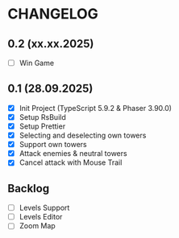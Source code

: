 # CHANGELOG

## 0.2 (xx.xx.2025)

- [ ] Win Game

## 0.1 (28.09.2025)

- [x] Init Project (TypeScript 5.9.2 & Phaser 3.90.0)
- [x] Setup RsBuild
- [x] Setup Prettier
- [x] Selecting and deselecting own towers
- [x] Support own towers
- [x] Attack enemies & neutral towers
- [x] Cancel attack with Mouse Trail

## Backlog

- [ ] Levels Support
- [ ] Levels Editor
- [ ] Zoom Map
